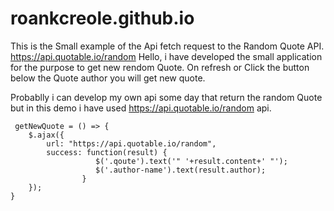 # roankcreole.github.io
This is the Small example of the Api fetch request to the Random Quote API. https://api.quotable.io/random
Hello,
  i have developed the small application for the purpose to get new rendom Quote.
  On refresh or Click the button below the Quote author you will get new quote.
  
  Probablly i can develop my own api some day that return the random Quote but in this demo i have used https://api.quotable.io/random api.

```
 getNewQuote = () => {
	$.ajax({
		url: "https://api.quotable.io/random",               
		success: function(result) { 
                   $('.qoute').text('" '+result.content+' "');
                   $('.author-name').text(result.author);
			    }	    	    
	}); 
}
```
